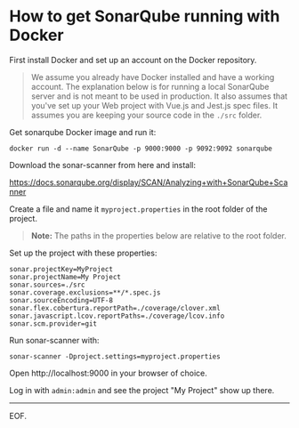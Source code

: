 # How to get SonarQube running with Docker

First install Docker and set up an account on the Docker repository.

> We assume you already have Docker installed and have a working account.
> The explanation below is for running a local SonarQube server and is not
meant to be used in production.
> It also assumes that you've set up your Web project with Vue.js and
Jest.js spec files.
> It assumes you are keeping your source code in the `./src` folder.

Get sonarqube Docker image and run it:

    docker run -d --name SonarQube -p 9000:9000 -p 9092:9092 sonarqube

Download the sonar-scanner from here and install:

https://docs.sonarqube.org/display/SCAN/Analyzing+with+SonarQube+Scanner

Create a file and name it ``myproject.properties`` in the root folder of the project.

> **Note:** The paths in the properties below are relative to the root folder.

Set up the project with these properties:

```text
sonar.projectKey=MyProject
sonar.projectName=My Project
sonar.sources=./src
sonar.coverage.exclusions=**/*.spec.js
sonar.sourceEncoding=UTF-8
sonar.flex.cobertura.reportPath=./coverage/clover.xml
sonar.javascript.lcov.reportPaths=./coverage/lcov.info
sonar.scm.provider=git
```

Run sonar-scanner with:

    sonar-scanner -Dproject.settings=myproject.properties

Open http://localhost:9000 in your browser of choice.

Log in with ``admin:admin`` and see the project "My Project" show up there.

---

EOF.
